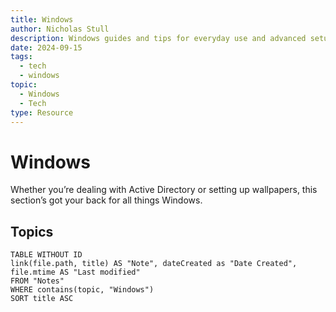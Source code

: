 ```yaml
---
title: Windows
author: Nicholas Stull
description: Windows guides and tips for everyday use and advanced setups.
date: 2024-09-15
tags:
  - tech
  - windows
topic:
  - Windows
  - Tech
type: Resource
---
```


# Windows

Whether you’re dealing with Active Directory or setting up wallpapers, this section’s got your back for all things Windows.

## Topics

```dataview  
TABLE WITHOUT ID  
link(file.path, title) AS "Note", dateCreated as "Date Created", 
file.mtime AS "Last modified"  
FROM "Notes" 
WHERE contains(topic, "Windows")
SORT title ASC
```
